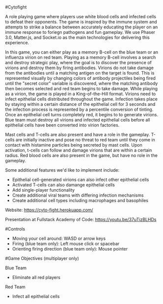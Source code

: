 #Cytofight

A role playing game where players use white blood cells and infected cells to defeat their opponents. The game is inspired by the immune system and attempts to strike a balance between accurately educating the player on an immune response to foriegn pathogens and fun gameplay. We use Phaser 3.0, Matter.js, and Socket.io as the main technologies for delivering this experience.

In this game, you can either play as a memory B-cell on the blue team or an influenza virion on red team. Playing as a memory B-cell involves a search and destroy strategic play, where the goal is to discover the presence of virions and destroy them by firing antibodies. Virions do not take damage from the antibodies until a matching antigen on the target is found. This is represented visually by changing colors of antibody projectiles being fired until the "secret color" variable is discovered, where the matching antibody then becomes selected and red team begins to take damage. While playing as a virion, the game is played in a King-of-the-Hill format. Virions need to infect epithelial cells distributed throughout the game. Infection takes place by staying within a certain distance of the epithelial cell for 3 seconds and the infection process is represented by a percentile conversion of tinting. Once an epithelial cell turns completely red, it begins to to generate virions. Blue team must destroy all virions and infected epithelial cells before all epithelial cells have been converted into virion factories.

Mast cells and T-cells are also present and have a role in the gameplay. T-cells are initially inactive and pose no threat to red team until they come in contact with histamine particles being secreted by mast cells. Upon activation, t-cells can follow and damage virions that are within a certain radius. Red blood cells are also present in the game, but have no role in the gameplay.

Some additional features we'd like to implement include:
 - Epithelial cell-generated virions can also infect other epithelial cells
 - Activated T-cells can also damange epithelial cells
 - Add single-player functionality
 - Create additional viral teams with differing infection mechanisms
 - Create additional cell types including macrophages and basophiles

Website: https://cyto-fight.herokuapp.com/

Presentation at Fullstack Academy of Code: https://youtu.be/37uTizBLHDs

#Controls

 - Moving your cell around: WASD or arrow keys
 - Firing (blue team only): Left mouse click or spacebar
 - Orienting firing direction (blue team only): Mouse pointer

#Game Objectives (multiplayer only)

Blue Team
 - Eliminate all red players
 
Red Team
 - Infect all epithelial cells
